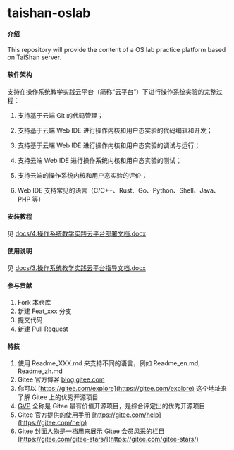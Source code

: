 # taishan-oslab

#### 介绍
This repository will provide the content of a OS lab practice platform based on TaiShan server.

#### 软件架构

支持在操作系统教学实践云平台（简称“云平台”）下进行操作系统实验的完整过程：

1) 支持基于云端 Git 的代码管理；

2) 支持基于云端 Web IDE 进行操作内核和用户态实验的代码编辑和开发；

3) 支持基于云端 Web IDE 进行操作内核和用户态实验的调试与运行；

4) 支持云端 Web IDE 进行操作系统内核和用户态实验的测试；

5) 支持云端的操作系统内核和用户态实验的评价；

6) Web IDE 支持常见的语言（C/C++、Rust、Go、Python、Shell、Java、PHP 等）

#### 安装教程

见 [docs/4.操作系统教学实践云平台部署文档.docx](docs/4.操作系统教学实践云平台部署文档.docx)

#### 使用说明

见 [docs/3.操作系统教学实践云平台指导文档.docx](docs/3.操作系统教学实践云平台指导文档.docx)

#### 参与贡献

1.  Fork 本仓库
2.  新建 Feat_xxx 分支
3.  提交代码
4.  新建 Pull Request


#### 特技

1.  使用 Readme\_XXX.md 来支持不同的语言，例如 Readme\_en.md, Readme\_zh.md
2.  Gitee 官方博客 [blog.gitee.com](https://blog.gitee.com)
3.  你可以 [https://gitee.com/explore](https://gitee.com/explore) 这个地址来了解 Gitee 上的优秀开源项目
4.  [GVP](https://gitee.com/gvp) 全称是 Gitee 最有价值开源项目，是综合评定出的优秀开源项目
5.  Gitee 官方提供的使用手册 [https://gitee.com/help](https://gitee.com/help)
6.  Gitee 封面人物是一档用来展示 Gitee 会员风采的栏目 [https://gitee.com/gitee-stars/](https://gitee.com/gitee-stars/)
